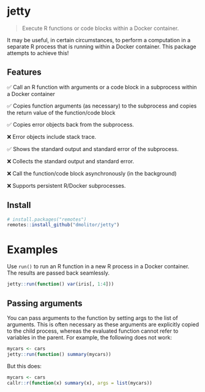 # jetty

> Execute R functions or code blocks within a Docker container.

It may be useful, in certain circumstances, to perform a computation in a 
separate R process that is running within a Docker container. This package
attempts to achieve this!

## Features

✅ Call an R function with arguments or a code block in a subprocess 
within a Docker container

✅ Copies function arguments (as necessary) to the subprocess and copies the 
return value of the function/code block

✅ Copies error objects back from the subprocess.

❌ Error objects include stack trace.

✅ Shows the standard output and standard error of the subprocess. 

❌ Collects the standard output and standard error.

❌ Call the function/code block asynchronously (in the background)

❌ Supports persistent R/Docker subprocesses.

## Install

``` r
# install.packages("remotes")
remotes::install_github("dmolitor/jetty")
```

# Examples

Use `run()` to run an R function in a new R process in a Docker container.
The results are passed back seamlessly.

``` r
jetty::run(function() var(iris[, 1:4]))
```

## Passing arguments

You can pass arguments to the function by setting args to the list of arguments.
This is often necessary as these arguments are explicitly copied to the child
process, whereas the evaluated function cannot refer to variables in the parent.
For example, the following does not work:
```r
mycars <- cars
jetty::run(function() summary(mycars))
```

But this does:
```r
mycars <- cars
callr::r(function(x) summary(x), args = list(mycars))
```
